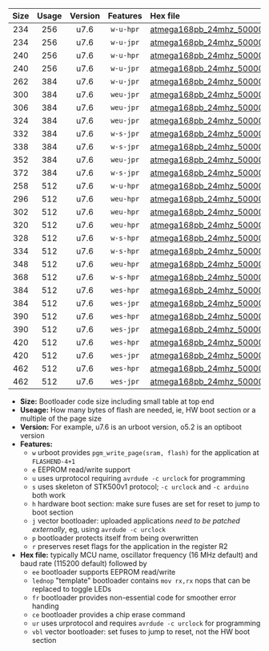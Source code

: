 |Size|Usage|Version|Features|Hex file|
|:-:|:-:|:-:|:-:|:--|
|234|256|u7.6|`w-u-hpr`|[atmega168pb_24mhz_500000bps_ur.hex](https://raw.githubusercontent.com/stefanrueger/urboot/main//atmega168pb_24mhz_500000bps_ur.hex)|
|234|256|u7.6|`w-u-jpr`|[atmega168pb_24mhz_500000bps_ur_vbl.hex](https://raw.githubusercontent.com/stefanrueger/urboot/main//atmega168pb_24mhz_500000bps_ur_vbl.hex)|
|240|256|u7.6|`w-u-hpr`|[atmega168pb_24mhz_500000bps_lednop_ur.hex](https://raw.githubusercontent.com/stefanrueger/urboot/main//atmega168pb_24mhz_500000bps_lednop_ur.hex)|
|240|256|u7.6|`w-u-jpr`|[atmega168pb_24mhz_500000bps_lednop_ur_vbl.hex](https://raw.githubusercontent.com/stefanrueger/urboot/main//atmega168pb_24mhz_500000bps_lednop_ur_vbl.hex)|
|262|384|u7.6|`w-u-jpr`|[atmega168pb_24mhz_500000bps_lednop_fr_ur_vbl.hex](https://raw.githubusercontent.com/stefanrueger/urboot/main//atmega168pb_24mhz_500000bps_lednop_fr_ur_vbl.hex)|
|300|384|u7.6|`weu-jpr`|[atmega168pb_24mhz_500000bps_ee_ur_vbl.hex](https://raw.githubusercontent.com/stefanrueger/urboot/main//atmega168pb_24mhz_500000bps_ee_ur_vbl.hex)|
|306|384|u7.6|`weu-jpr`|[atmega168pb_24mhz_500000bps_ee_lednop_ur_vbl.hex](https://raw.githubusercontent.com/stefanrueger/urboot/main//atmega168pb_24mhz_500000bps_ee_lednop_ur_vbl.hex)|
|324|384|u7.6|`weu-jpr`|[atmega168pb_24mhz_500000bps_ee_lednop_fr_ur_vbl.hex](https://raw.githubusercontent.com/stefanrueger/urboot/main//atmega168pb_24mhz_500000bps_ee_lednop_fr_ur_vbl.hex)|
|332|384|u7.6|`w-s-jpr`|[atmega168pb_24mhz_500000bps_vbl.hex](https://raw.githubusercontent.com/stefanrueger/urboot/main//atmega168pb_24mhz_500000bps_vbl.hex)|
|338|384|u7.6|`w-s-jpr`|[atmega168pb_24mhz_500000bps_lednop_vbl.hex](https://raw.githubusercontent.com/stefanrueger/urboot/main//atmega168pb_24mhz_500000bps_lednop_vbl.hex)|
|352|384|u7.6|`weu-jpr`|[atmega168pb_24mhz_500000bps_ee_lednop_fr_ce_ur_vbl.hex](https://raw.githubusercontent.com/stefanrueger/urboot/main//atmega168pb_24mhz_500000bps_ee_lednop_fr_ce_ur_vbl.hex)|
|372|384|u7.6|`w-s-jpr`|[atmega168pb_24mhz_500000bps_lednop_fr_vbl.hex](https://raw.githubusercontent.com/stefanrueger/urboot/main//atmega168pb_24mhz_500000bps_lednop_fr_vbl.hex)|
|258|512|u7.6|`w-u-hpr`|[atmega168pb_24mhz_500000bps_lednop_fr_ur.hex](https://raw.githubusercontent.com/stefanrueger/urboot/main//atmega168pb_24mhz_500000bps_lednop_fr_ur.hex)|
|296|512|u7.6|`weu-hpr`|[atmega168pb_24mhz_500000bps_ee_ur.hex](https://raw.githubusercontent.com/stefanrueger/urboot/main//atmega168pb_24mhz_500000bps_ee_ur.hex)|
|302|512|u7.6|`weu-hpr`|[atmega168pb_24mhz_500000bps_ee_lednop_ur.hex](https://raw.githubusercontent.com/stefanrueger/urboot/main//atmega168pb_24mhz_500000bps_ee_lednop_ur.hex)|
|320|512|u7.6|`weu-hpr`|[atmega168pb_24mhz_500000bps_ee_lednop_fr_ur.hex](https://raw.githubusercontent.com/stefanrueger/urboot/main//atmega168pb_24mhz_500000bps_ee_lednop_fr_ur.hex)|
|328|512|u7.6|`w-s-hpr`|[atmega168pb_24mhz_500000bps.hex](https://raw.githubusercontent.com/stefanrueger/urboot/main//atmega168pb_24mhz_500000bps.hex)|
|334|512|u7.6|`w-s-hpr`|[atmega168pb_24mhz_500000bps_lednop.hex](https://raw.githubusercontent.com/stefanrueger/urboot/main//atmega168pb_24mhz_500000bps_lednop.hex)|
|348|512|u7.6|`weu-hpr`|[atmega168pb_24mhz_500000bps_ee_lednop_fr_ce_ur.hex](https://raw.githubusercontent.com/stefanrueger/urboot/main//atmega168pb_24mhz_500000bps_ee_lednop_fr_ce_ur.hex)|
|368|512|u7.6|`w-s-hpr`|[atmega168pb_24mhz_500000bps_lednop_fr.hex](https://raw.githubusercontent.com/stefanrueger/urboot/main//atmega168pb_24mhz_500000bps_lednop_fr.hex)|
|384|512|u7.6|`wes-hpr`|[atmega168pb_24mhz_500000bps_ee.hex](https://raw.githubusercontent.com/stefanrueger/urboot/main//atmega168pb_24mhz_500000bps_ee.hex)|
|384|512|u7.6|`wes-jpr`|[atmega168pb_24mhz_500000bps_ee_vbl.hex](https://raw.githubusercontent.com/stefanrueger/urboot/main//atmega168pb_24mhz_500000bps_ee_vbl.hex)|
|390|512|u7.6|`wes-hpr`|[atmega168pb_24mhz_500000bps_ee_lednop.hex](https://raw.githubusercontent.com/stefanrueger/urboot/main//atmega168pb_24mhz_500000bps_ee_lednop.hex)|
|390|512|u7.6|`wes-jpr`|[atmega168pb_24mhz_500000bps_ee_lednop_vbl.hex](https://raw.githubusercontent.com/stefanrueger/urboot/main//atmega168pb_24mhz_500000bps_ee_lednop_vbl.hex)|
|420|512|u7.6|`wes-hpr`|[atmega168pb_24mhz_500000bps_ee_lednop_fr.hex](https://raw.githubusercontent.com/stefanrueger/urboot/main//atmega168pb_24mhz_500000bps_ee_lednop_fr.hex)|
|420|512|u7.6|`wes-jpr`|[atmega168pb_24mhz_500000bps_ee_lednop_fr_vbl.hex](https://raw.githubusercontent.com/stefanrueger/urboot/main//atmega168pb_24mhz_500000bps_ee_lednop_fr_vbl.hex)|
|462|512|u7.6|`wes-hpr`|[atmega168pb_24mhz_500000bps_ee_lednop_fr_ce.hex](https://raw.githubusercontent.com/stefanrueger/urboot/main//atmega168pb_24mhz_500000bps_ee_lednop_fr_ce.hex)|
|462|512|u7.6|`wes-jpr`|[atmega168pb_24mhz_500000bps_ee_lednop_fr_ce_vbl.hex](https://raw.githubusercontent.com/stefanrueger/urboot/main//atmega168pb_24mhz_500000bps_ee_lednop_fr_ce_vbl.hex)|

- **Size:** Bootloader code size including small table at top end
- **Useage:** How many bytes of flash are needed, ie, HW boot section or a multiple of the page size
- **Version:** For example, u7.6 is an urboot version, o5.2 is an optiboot version
- **Features:**
  + `w` urboot provides `pgm_write_page(sram, flash)` for the application at `FLASHEND-4+1`
  + `e` EEPROM read/write support
  + `u` uses urprotocol requiring `avrdude -c urclock` for programming
  + `s` uses skeleton of STK500v1 protocol; `-c urclock` and `-c arduino` both work
  + `h` hardware boot section: make sure fuses are set for reset to jump to boot section
  + `j` vector bootloader: uploaded applications *need to be patched externally*, eg, using `avrdude -c urclock`
  + `p` bootloader protects itself from being overwritten
  + `r` preserves reset flags for the application in the register R2
- **Hex file:** typically MCU name, oscillator frequency (16 MHz default) and baud rate (115200 default) followed by
  + `ee` bootloader supports EEPROM read/write
  + `lednop` "template" bootloader contains `mov rx,rx` nops that can be replaced to toggle LEDs
  + `fr` bootloader provides non-essential code for smoother error handing
  + `ce` bootloader provides a chip erase command
  + `ur` uses urprotocol and requires `avrdude -c urclock` for programming
  + `vbl` vector bootloader: set fuses to jump to reset, not the HW boot section
